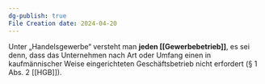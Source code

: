 ```yaml
---
dg-publish: true
File Creation date: 2024-04-20
---
```

Unter „Handelsgewerbe“ versteht man **jeden [[Gewerbebetrieb]]**, es sei denn, dass das Unternehmen nach Art oder Umfang einen in kaufmännischer Weise eingerichteten Geschäftsbetrieb nicht erfordert (§ 1 Abs. 2 [[HGB]]).